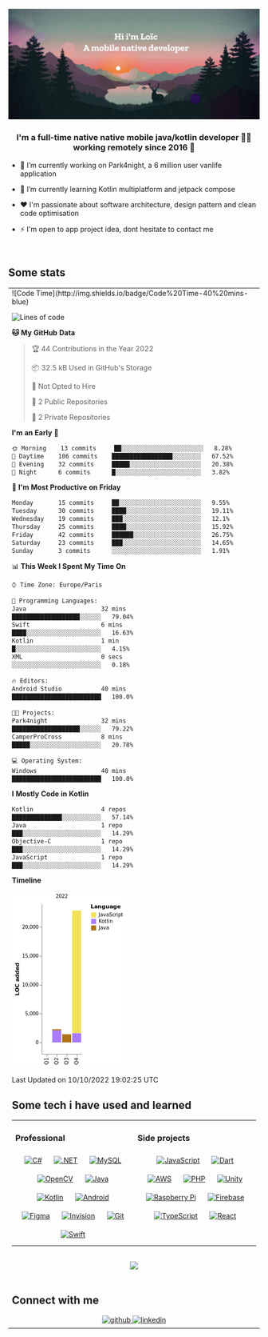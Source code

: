 ![MasterHead](https://github.com/LoicBch/LoicBch/blob/main/headerjpg.jpg?raw=true)

### <div align="center">I'm a full-time native native mobile java/kotlin developer 👨‍💻 working remotely since 2016 🚀</div>  
  

- 🚐 I’m currently working on Park4night, a 6 million user vanlife application    
  

- 🌱 I’m currently learning Kotlin multiplatform and jetpack compose  
  

- ❤️ I'm passionate about software architecture, design pattern and clean code optimisation  
  

- ⚡ I'm open to  app project idea, dont hesitate to contact me  
  

<br/>

## Some stats

<table><tr><td valign="top" width="50%">
<!--START_SECTION:waka-->
![Code Time](http://img.shields.io/badge/Code%20Time-40%20mins-blue)

![Lines of code](https://img.shields.io/badge/From%20Hello%20World%20I%27ve%20Written-27%20Thousand%20lines%20of%20code-blue)

**🐱 My GitHub Data** 

> 🏆 44 Contributions in the Year 2022
 > 
> 📦 32.5 kB Used in GitHub's Storage 
 > 
> 🚫 Not Opted to Hire
 > 
> 📜 2 Public Repositories 
 > 
> 🔑 2 Private Repositories  
 > 
**I'm an Early 🐤** 

```text
🌞 Morning    13 commits     ██░░░░░░░░░░░░░░░░░░░░░░░   8.28% 
🌆 Daytime    106 commits    █████████████████░░░░░░░░   67.52% 
🌃 Evening    32 commits     █████░░░░░░░░░░░░░░░░░░░░   20.38% 
🌙 Night      6 commits      █░░░░░░░░░░░░░░░░░░░░░░░░   3.82%

```
📅 **I'm Most Productive on Friday** 

```text
Monday       15 commits     ██░░░░░░░░░░░░░░░░░░░░░░░   9.55% 
Tuesday      30 commits     ████░░░░░░░░░░░░░░░░░░░░░   19.11% 
Wednesday    19 commits     ███░░░░░░░░░░░░░░░░░░░░░░   12.1% 
Thursday     25 commits     ████░░░░░░░░░░░░░░░░░░░░░   15.92% 
Friday       42 commits     ██████░░░░░░░░░░░░░░░░░░░   26.75% 
Saturday     23 commits     ███░░░░░░░░░░░░░░░░░░░░░░   14.65% 
Sunday       3 commits      ░░░░░░░░░░░░░░░░░░░░░░░░░   1.91%

```


📊 **This Week I Spent My Time On** 

```text
⌚︎ Time Zone: Europe/Paris

💬 Programming Languages: 
Java                     32 mins             ███████████████████░░░░░░   79.04% 
Swift                    6 mins              ████░░░░░░░░░░░░░░░░░░░░░   16.63% 
Kotlin                   1 min               █░░░░░░░░░░░░░░░░░░░░░░░░   4.15% 
XML                      0 secs              ░░░░░░░░░░░░░░░░░░░░░░░░░   0.18%

🔥 Editors: 
Android Studio           40 mins             █████████████████████████   100.0%

🐱‍💻 Projects: 
Park4night               32 mins             ███████████████████░░░░░░   79.22% 
CamperProCross           8 mins              █████░░░░░░░░░░░░░░░░░░░░   20.78%

💻 Operating System: 
Windows                  40 mins             █████████████████████████   100.0%

```

**I Mostly Code in Kotlin** 

```text
Kotlin                   4 repos             ██████████████░░░░░░░░░░░   57.14% 
Java                     1 repo              ███░░░░░░░░░░░░░░░░░░░░░░   14.29% 
Objective-C              1 repo              ███░░░░░░░░░░░░░░░░░░░░░░   14.29% 
JavaScript               1 repo              ███░░░░░░░░░░░░░░░░░░░░░░   14.29%

```


**Timeline**

![Chart not found](https://raw.githubusercontent.com/LoicBch/LoicBch/main/charts/bar_graph.png) 


 Last Updated on 10/10/2022 19:02:25 UTC
<!--END_SECTION:waka-->

## Some tech i have used and learned
<table><tr><td valign="top" width="50%">



### Professional  
<div align="center">  
<a href="https://docs.microsoft.com/en-us/dotnet/csharp/" target="_blank"><img style="margin: 10px" src="https://profilinator.rishav.dev/skills-assets/csharp-original.svg" alt="C#" height="50" /></a>  
<a href="https://dotnet.microsoft.com/download/dotnet-framework" target="_blank"><img style="margin: 10px" src="https://profilinator.rishav.dev/skills-assets/dot-net-original-wordmark.svg" alt=".NET" height="50" /></a>  
<a href="https://www.mysql.com/" target="_blank"><img style="margin: 10px" src="https://profilinator.rishav.dev/skills-assets/mysql-original-wordmark.svg" alt="MySQL" height="50" /></a>  
<a href="https://opencv.org/" target="_blank"><img style="margin: 10px" src="https://profilinator.rishav.dev/skills-assets/opencv-icon.svg" alt="OpenCV" height="50" /></a>  
<a href="https://www.java.com/" target="_blank"><img style="margin: 10px" src="https://profilinator.rishav.dev/skills-assets/java-original-wordmark.svg" alt="Java" height="50" /></a>  
<a href="https://kotlinlang.org/" target="_blank"><img style="margin: 10px" src="https://profilinator.rishav.dev/skills-assets/kotlinlang-icon.svg" alt="Kotlin" height="50" /></a>  
<a href="https://www.android.com/intl/en_in/" target="_blank"><img style="margin: 10px" src="https://profilinator.rishav.dev/skills-assets/android-original-wordmark.svg" alt="Android" height="50" /></a>  
<a href="https://www.figma.com/" target="_blank"><img style="margin: 10px" src="https://profilinator.rishav.dev/skills-assets/figma-icon.svg" alt="Figma" height="50" /></a>  
<a href="https://www.invisionapp.com/" target="_blank"><img style="margin: 10px" src="https://profilinator.rishav.dev/skills-assets/invision.svg" alt="Invision" height="50" /></a>  
<a href="https://github.com/" target="_blank"><img style="margin: 10px" src="https://profilinator.rishav.dev/skills-assets/git-scm-icon.svg" alt="Git" height="50" /></a>  
<a href="https://developer.apple.com/swift/" target="_blank"><img style="margin: 10px" src="https://profilinator.rishav.dev/skills-assets/swift-original-wordmark.svg" alt="Swift" height="50" /></a>  
</div>

</td><td valign="top" width="50%">



### Side projects  
<div align="center">  
<a href="https://www.javascript.com/" target="_blank"><img style="margin: 10px" src="https://profilinator.rishav.dev/skills-assets/javascript-original.svg" alt="JavaScript" height="50" /></a>  
<a href="https://dart.dev/" target="_blank"><img style="margin: 10px" src="https://profilinator.rishav.dev/skills-assets/dartlang-icon.svg" alt="Dart" height="50" /></a>  
<a href="https://aws.amazon.com/" target="_blank"><img style="margin: 10px" src="https://profilinator.rishav.dev/skills-assets/amazonwebservices-original-wordmark.svg" alt="AWS" height="50" /></a>  
<a href="https://www.php.net/" target="_blank"><img style="margin: 10px" src="https://profilinator.rishav.dev/skills-assets/php-original.svg" alt="PHP" height="50" /></a>  
<a href="https://unity.com/" target="_blank"><img style="margin: 10px" src="https://profilinator.rishav.dev/skills-assets/unity.png" alt="Unity" height="50" /></a>  
<a href="https://www.raspberrypi.org/" target="_blank"><img style="margin: 10px" src="https://profilinator.rishav.dev/skills-assets/raspberrypi.png" alt="Raspberry Pi" height="50" /></a>  
<a href="https://firebase.google.com/" target="_blank"><img style="margin: 10px" src="https://profilinator.rishav.dev/skills-assets/firebase.png" alt="Firebase" height="50" /></a>  
<a href="https://www.typescriptlang.org/" target="_blank"><img style="margin: 10px" src="https://profilinator.rishav.dev/skills-assets/typescript-original.svg" alt="TypeScript" height="50" /></a>  
<a href="https://reactjs.org/" target="_blank"><img style="margin: 10px" src="https://profilinator.rishav.dev/skills-assets/react-original-wordmark.svg" alt="React" height="50" /></a>  
</div>

</td></tr></table>  

<br/>  

<div align="center"><img src="https://spotify-github-profile.vercel.app/api/view?uid=1179330596&cover_image=true&theme=default&show_offline=false" /></div>  

<br/>  


## Connect with me  
<div align="center">
<a href="https://github.com/LoicBch" target="_blank">
<img src=https://img.shields.io/badge/github-%2324292e.svg?&style=for-the-badge&logo=github&logoColor=white alt=github style="margin-bottom: 5px;" />
</a>
<a href="https://linkedin.com/in/Nicolas Bouchisse" target="_blank">
<img src=https://img.shields.io/badge/linkedin-%231E77B5.svg?&style=for-the-badge&logo=linkedin&logoColor=white alt=linkedin style="margin-bottom: 5px;" />
</a>  
</div>  
